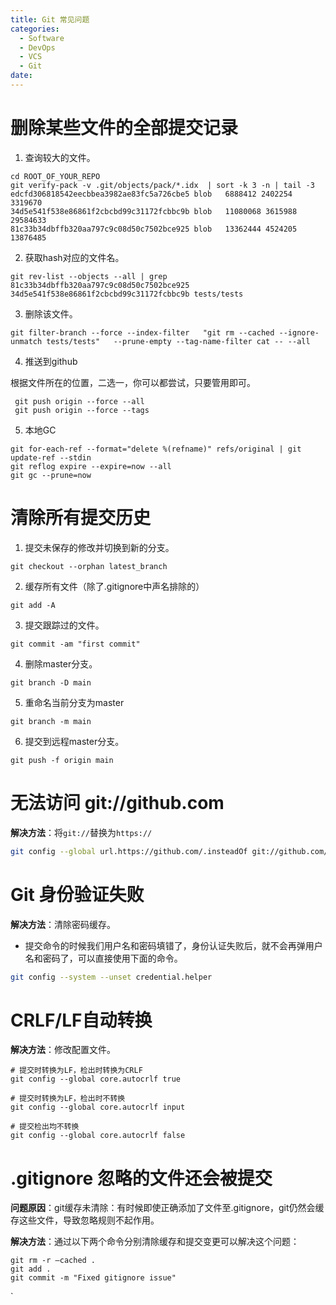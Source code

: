 ```yaml
---
title: Git 常见问题
categories:
  - Software
  - DevOps
  - VCS
  - Git
date:
---
```

# 删除某些文件的全部提交记录

1. 查询较大的文件。

```shell
cd ROOT_OF_YOUR_REPO
git verify-pack -v .git/objects/pack/*.idx  | sort -k 3 -n | tail -3
edcfd306818542eecbbea3982ae83fc5a726cbe5 blob   6888412 2402254 3319670
34d5e541f538e86861f2cbcbd99c31172fcbbc9b blob   11080068 3615988 29584633
81c33b34dbffb320aa797c9c08d50c7502bce925 blob   13362444 4524205 13876485
```

2. 获取hash对应的文件名。

```shell
git rev-list --objects --all | grep 81c33b34dbffb320aa797c9c08d50c7502bce925
34d5e541f538e86861f2cbcbd99c31172fcbbc9b tests/tests
```

3. 删除该文件。

```shell
git filter-branch --force --index-filter   "git rm --cached --ignore-unmatch tests/tests"   --prune-empty --tag-name-filter cat -- --all
```

4. 推送到github

根据文件所在的位置，二选一，你可以都尝试，只要管用即可。

```shell
 git push origin --force --all
 git push origin --force --tags
```

5. 本地GC

```shell
git for-each-ref --format="delete %(refname)" refs/original | git update-ref --stdin
git reflog expire --expire=now --all
git gc --prune=now
```

# 清除所有提交历史

1. 提交未保存的修改并切换到新的分支。

```shell
git checkout --orphan latest_branch
```

2. 缓存所有文件（除了.gitignore中声名排除的）

```shell
git add -A
```

3. 提交跟踪过的文件。

```shell
git commit -am "first commit"
```

4. 删除master分支。

```shell
git branch -D main
```

5. 重命名当前分支为master

```shell
git branch -m main
```

6. 提交到远程master分支。

```shell
git push -f origin main
```

# 无法访问 git://github.com

**解决方法**：将`git://`替换为`https://`

```bash
git config --global url.https://github.com/.insteadOf git://github.com/
```

# Git 身份验证失败

**解决方法**：清除密码缓存。

- 提交命令的时候我们用户名和密码填错了，身份认证失败后，就不会再弹用户名和密码了，可以直接使用下面的命令。

```bash
git config --system --unset credential.helper
```

# CRLF/LF自动转换

**解决方法**：修改配置文件。

```shell
# 提交时转换为LF，检出时转换为CRLF
git config --global core.autocrlf true

# 提交时转换为LF，检出时不转换
git config --global core.autocrlf input

# 提交检出均不转换
git config --global core.autocrlf false
```

# .gitignore 忽略的文件还会被提交

**问题原因**：git缓存未清除：有时候即使正确添加了文件至.gitignore，git仍然会缓存这些文件，导致忽略规则不起作用。

**解决方法**：通过以下两个命令分别清除缓存和提交变更可以解决这个问题：  

```shell
git rm -r –cached .  
git add .  
git commit -m "Fixed gitignore issue"
```

`